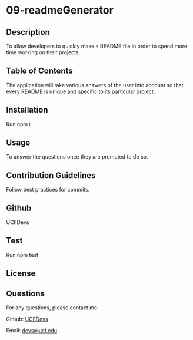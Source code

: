 
  # 09-readmeGenerator

  ## Description
  To allow developers to quickly make a README file in order to spend more time working on their projects.

  ## Table of Contents
  The application will take various answers of the user into account so that every README is unique and specific to its particular project.

  ## Installation
  Run npm i

  ## Usage
  To answer the questions once they are prompted to do so.

  ## Contribution Guidelines
  Follow best practices for commits.

  ## Github
  UCFDevs

  ## Test
  Run npm test

  ## License
  
  
  

  ## Questions
  For any questions, please contact me:

  Github: [UCFDevs](https://github.com/UCFDevs)

  Email: [devs@ucf.edu](mailto:devs@ucf.edu)
